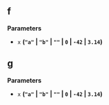 <!-- Generated by documentation.js. Update this documentation by updating the source code. -->

## f

**Parameters**

-   `x` **(`"a"` \| `"b"` \| `""` \| `0` \| `-42` \| `3.14`)** 

## g

**Parameters**

-   `x` **(`"a"` \| `"b"` \| `""` \| `0` \| `-42` \| `3.14`)** 
